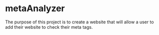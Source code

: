 # metaAnalyzer
The purpose of this project is to create a website that will allow a user to add their website to check their meta tags.
